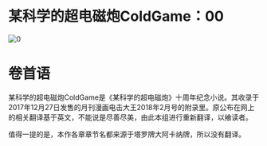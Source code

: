 # 某科学的超电磁炮ColdGame：00

![0](https://cnindex.github.io/Raligun-ColdGame/images/ch0/0.png)

# 卷首语

某科学的超电磁炮ColdGame是《某科学的超电磁炮》十周年纪念小说。其收录于2017年12月27日发售的月刊漫画电击大王2018年2月号的附录里。原公布在网上的相关翻译基于英文，不能说是尽善尽美，由此本组进行重新翻译，以飨读者。

值得一提的是，本作各章章节名都来源于塔罗牌大阿卡纳牌，所以没有翻译。 
